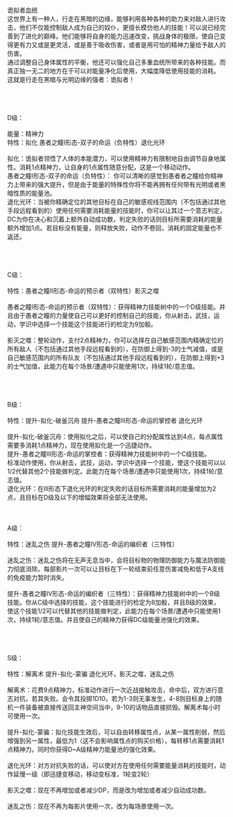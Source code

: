 <title>诡拟者血统</title>
<meta name="GENERATOR" content="WinCHM">
<meta http-equiv="Content-Type" content="text/html; charset=gb2312">
<br>诡拟者血统
<br>这世界上有一种人，行走在黑暗的边缘，能够利用各种各种的助力来对敌人进行攻击，他们不仅能控制敌人成为自己的奴仆，更擅长模仿他人的技能！可以说已经完善到了进化的巅峰。他们能够将自身的能力迅速改变，挑战身体的极限，使自己变得更有力又或是更灵活，或是善于吸收伤害，或者是用可怕的精神力量给予敌人的伤害。
<br>通过调整自己身体属性的平衡，他还可以强化自己多重血统所带来的各种技能。而真正独一无二的地方在于可以对能量净化后使用，大幅度降低使用技能的消耗。
<br>这就是行走在黑暗与光明边缘的强者：诡拟者！
<br> 
<br> 
<br> 
<br> 
<br>D级：
<br>
<br>能量：精神力
<br>特性：拟化 愚者之瞳I形态-双子的命运（负特性）退化光环
<br>
<br>拟化：诡拟者领悟了人体的本能潜力，可以使用精神力有限制地自由调节自身地属性。消耗1点精神力，让自身的1点属性随意分配，这是一个移动动作。
<br>愚者之瞳I形态-双子的命运（负特性）： 你可以清晰的感觉到愚者者之瞳给你精神力上带来的强大提升，但是由于能量的特殊性你将不能再拥有任何带有光明或者黑暗性质的能量池。
<br>退化光环：当被你精确定位的其他目标在自己的敏感视线范围内（不包括通过其他手段远程看到的）使用任何需要消耗能量的技能时，你可以让其过一个意志判定，DC为你在决心和沉着上额外自动成功数，判定失败的话则目标所需要消耗的能量额外增加1点。若目标没有能量，则释放失败，动作不卷回，消耗的固定能量也不返还。
<br> 
<br> 
<br> 
<br> 
<br>C级：
<br>
<br>特性：愚者之瞳II形态-命运的预示者（双特性）影灭之噬
<br>
<br>愚者之瞳I形态-命运的预示者（双特性）：获得精神力技能树中的一个D级技能。并且由于愚者之瞳的力量使自己可以更好的控制自己的技能，你从射击，武技，运动，学识中选择一个技能这个技能进行的检定为9加骰。
<br>
<br>影灭之噬：整轮动作，支付2点精神力，你可以选择在自己敏感范围内精确定位的所有敌人（不包括通过其他手段远程看到的），在防御上得到-3的士气减值，或是自己敏感范围内的所有队友（不包括通过其他手段远程看到的），在防御上得到+3的士气加值，此能力在每个场景/遭遇中只能使用1次，持续1轮/意志值。
<br> 
<br> 
<br> 
<br> 
<br>B级：
<br>
<br>特性：提升-拟化-破釜沉舟 提升-愚者之瞳III形态-命运的掌控者 退化光环
<br>
<br>提升-拟化-破釜沉舟：使用拟化之后，可以使自己的分配属性达到4点，每点属性需要多消耗1点精神力，现在使用拟化是一个迅捷动作。
<br>提升-愚者之瞳III形态-命运的掌控者：获得精神力技能树中的一个C级技能。
<br>标准动作使用，你从射击，武技，运动，学识中选择一个技能，使这个技能可以以1/2代替其他2个技能做判定。此能力在每个场景/遭遇中只能使用1次，持续1轮/意志值。
<br>退化光环：在III形态下退化光环的判定失败的话目标所需要消耗的能量增加为2点，且目标在D级及以下的增幅效果将全部无法使用。
<br> 
<br> 
<br> 
<br>A级：
<br>
<br>特性：迷乱之伤 提升-愚者之瞳IV形态-命运的编织者（三特性）
<br>
<br>迷乱之伤：迷乱之伤将在无声无息当中，会将目标物的物理防御能力与魔法防御能力彻底消除。每部影片一次可以让目标在下一轮结束前任意伤害减免和低于A支线的免疫能力暂时消失。
<br>
<br>提升-愚者之瞳IV形态-命运的编织者（三特性）：获得精神力技能树中的一个B级技能。你从C级中选择的技能，这个技能进行的检定为8加骰，并且B级的效果，使这个技能1/2可以代替其他的技能做判定，此能力在每个场景/遭遇中只能使用1次，持续1轮/意志值。并且使自己的精神力获得DC级能量池强化的效果。
<br> 
<br> 
<br> 
<br> 
<br>S级：
<br>
<br>特性：解离术 提升-拟化-蒙骗 退化光环，影灭之噬，迷乱之伤
<br>
<br>解离术：花费9点精神力，标准动作进行一次近战接触攻击，命中后，双方进行意志对抗，若其失败。会令其投掷1D10，若为1-3则无事发生，4-8则目标身上的随机一件装备被直接传送回主神空间当中，9-10的话物品直接损毁。解离术每小时可使用一次。
<br>
<br>提升-拟化-蒙骗：拟化技能生效后，可以自由转移属性点，从某一属性削弱，然后增强到另一属性，最低为1（这不会影响属性点的购买价格），每转移1点需要消耗1点精神力。同时你获得D~A级精神力能量池的强化效果。
<br>
<br>退化光环：对方对抗失败的话，可以使对方在使用任何需要能量消耗的技能时，动作延慢一级（即迅捷变移动，移动变标准，1轮变2轮）
<br>
<br>影灭之噬：现在不再增加或者减少DP，而是改为增加或者减少自动成功数。
<br>
<br>迷乱之伤：现在不再为每影片使用一次，改为每场景使用一次。